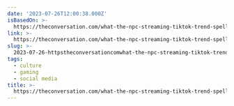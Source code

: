 ```yaml
---
date: '2023-07-26T12:00:38.000Z'
isBasedOn: >-
  https://theconversation.com/what-the-npc-streaming-tiktok-trend-spells-for-the-future-of-gaming-and-erotic-work-210257
link: >-
  https://theconversation.com/what-the-npc-streaming-tiktok-trend-spells-for-the-future-of-gaming-and-erotic-work-210257
slug: >-
  2023-07-26-httpstheconversationcomwhat-the-npc-streaming-tiktok-trend-spells-for-the-future-of-gaming-and-erotic-work-210257
tags:
  - culture
  - gaming
  - social media
title: >-
  https://theconversation.com/what-the-npc-streaming-tiktok-trend-spells-for-the-future-of-gaming-and-erotic-work-210257
---
```


